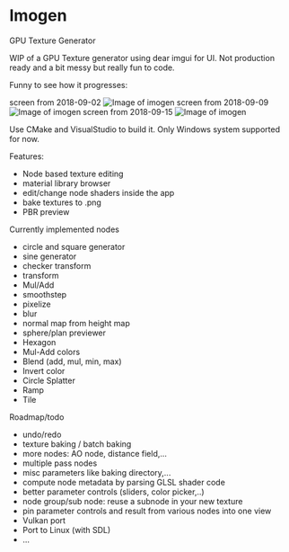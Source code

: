 # Imogen
GPU Texture Generator

WIP of a GPU Texture generator using dear imgui for UI. Not production ready and a bit messy but really fun to code.

Funny to see how it progresses:

screen from 2018-09-02
![Image of imogen](https://i.imgur.com/iQxLNEC.png)
screen from 2018-09-09
![Image of imogen](https://i.imgur.com/RQGHOfj.png)
screen from 2018-09-15
![Image of imogen](https://i.imgur.com/BJre6MN.png)

Use CMake and VisualStudio to build it. Only Windows system supported for now.

Features:
- Node based texture editing
- material library browser
- edit/change node shaders inside the app
- bake textures to .png
- PBR preview

Currently implemented nodes
- circle and square generator
- sine generator
- checker transform
- transform
- Mul/Add
- smoothstep
- pixelize
- blur
- normal map from height map
- sphere/plan previewer
- Hexagon
- Mul-Add colors
- Blend (add, mul, min, max)
- Invert color
- Circle Splatter
- Ramp
- Tile

Roadmap/todo
- undo/redo
- texture baking / batch baking
- more nodes: AO node, distance field,...
- multiple pass nodes
- misc parameters like baking directory,...
- compute node metadata by parsing GLSL shader code
- better parameter controls (sliders, color picker,..)
- node group/sub node: reuse a subnode in your new texture
- pin parameter controls and result from various nodes into one view
- Vulkan port
- Port to Linux (with SDL)
- ...
